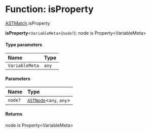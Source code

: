 # Function: isProperty

[ASTMatch](/auto-docs/free-layout-editor/modules/ASTMatch.md).isProperty

**isProperty**<`VariableMeta`>(`node?`): node is Property\<VariableMeta>

#### Type parameters

| Name | Type |
| :------ | :------ |
| `VariableMeta` | `any` |

#### Parameters

| Name | Type |
| :------ | :------ |
| `node?` | [`ASTNode`](/auto-docs/free-layout-editor/classes/ASTNode.md)<`any`, `any`> |

#### Returns

node is Property\<VariableMeta>
